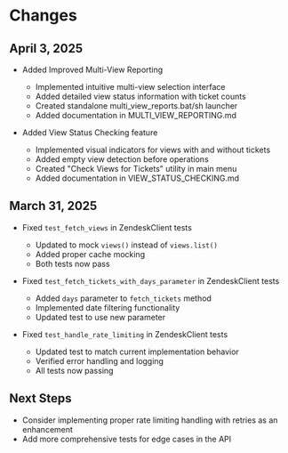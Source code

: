 # Changes

## April 3, 2025

- Added Improved Multi-View Reporting
  - Implemented intuitive multi-view selection interface
  - Added detailed view status information with ticket counts
  - Created standalone multi_view_reports.bat/sh launcher
  - Added documentation in MULTI_VIEW_REPORTING.md

- Added View Status Checking feature
  - Implemented visual indicators for views with and without tickets
  - Added empty view detection before operations
  - Created "Check Views for Tickets" utility in main menu
  - Added documentation in VIEW_STATUS_CHECKING.md

## March 31, 2025

- Fixed `test_fetch_views` in ZendeskClient tests
  - Updated to mock `views()` instead of `views.list()`
  - Added proper cache mocking
  - Both tests now pass

- Fixed `test_fetch_tickets_with_days_parameter` in ZendeskClient tests
  - Added `days` parameter to `fetch_tickets` method
  - Implemented date filtering functionality
  - Updated test to use new parameter

- Fixed `test_handle_rate_limiting` in ZendeskClient tests
  - Updated test to match current implementation behavior
  - Verified error handling and logging
  - All tests now passing

## Next Steps
- Consider implementing proper rate limiting handling with retries as an enhancement
- Add more comprehensive tests for edge cases in the API
